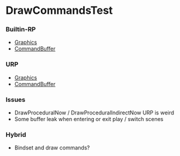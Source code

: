 # DrawCommandsTest

### Builtin-RP
- [Graphics](https://docs.unity3d.com/ScriptReference/Graphics.html)
- [CommandBuffer](https://docs.unity3d.com/ScriptReference/Rendering.CommandBuffer.html)

### URP
- [Graphics](https://docs.unity3d.com/ScriptReference/Graphics.html)
- [CommandBuffer](https://docs.unity3d.com/ScriptReference/Rendering.CommandBuffer.html)

### Issues
- DrawProceduralNow / DrawProceduralIndirectNow URP is weird
- Some buffer leak when entering or exit play / switch scenes

### Hybrid
- Bindset and draw commands?
